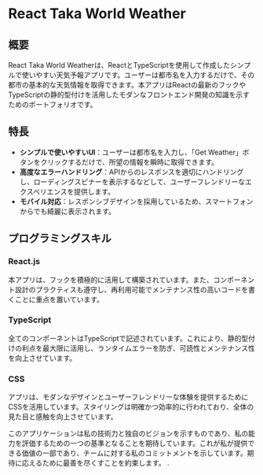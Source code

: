 # React Taka World Weather

## 概要

React Taka World Weatherは、ReactとTypeScriptを使用して作成したシンプルで使いやすい天気予報アプリです。ユーザーは都市名を入力するだけで、その都市の基本的な天気情報を取得できます。本アプリはReactの最新のフックやTypeScriptの静的型付けを活用したモダンなフロントエンド開発の知識を示すためのポートフォリオです。

## 特長

- **シンプルで使いやすいUI**：ユーザーは都市名を入力し、「Get Weather」ボタンをクリックするだけで、所望の情報を瞬時に取得できます。
- **高度なエラーハンドリング**：APIからのレスポンスを適切にハンドリングし、ローディングスピナーを表示するなどして、ユーザーフレンドリーなエクスペリエンスを提供します。
- **モバイル対応**：レスポンシブデザインを採用しているため、スマートフォンからでも綺麗に表示されます。

## プログラミングスキル

### React.js

本アプリは、フックを積極的に活用して構築されています。また、コンポーネント設計のプラクティスも遵守し、再利用可能でメンテナンス性の高いコードを書くことに重点を置いています。

### TypeScript

全てのコンポーネントはTypeScriptで記述されています。これにより、静的型付けの利点を最大限に活用し、ランタイムエラーを防ぎ、可読性とメンテナンス性を向上させています。

### CSS

アプリは、モダンなデザインとユーザーフレンドリーな体験を提供するためにCSSを活用しています。スタイリングは明確かつ効率的に行われており、全体の見た目と感触を向上させています。

このアプリケーションは私の技術力と独自のビジョンを示すものであり、私の能力を評価するための一つの基準となることを期待しています。これが私が提供できる価値の一部であり、チームに対する私のコミットメントを示しています。期待に応えるために最善を尽くすことを約束します。
.
